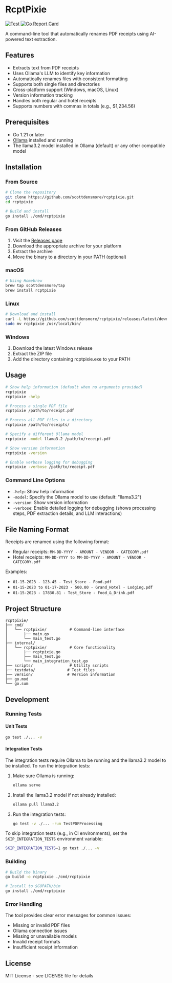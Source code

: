 # RcptPixie

[![Test](https://github.com/scottdensmore/rcptpixie/actions/workflows/test.yml/badge.svg)](https://github.com/scottdensmore/rcptpixie/actions/workflows/test.yml)
[![Go Report Card](https://goreportcard.com/badge/github.com/scottdensmore/rcptpixie)](https://goreportcard.com/report/github.com/scottdensmore/rcptpixie)

A command-line tool that automatically renames PDF receipts using AI-powered text extraction.

## Features

- Extracts text from PDF receipts
- Uses Ollama's LLM to identify key information
- Automatically renames files with consistent formatting
- Supports both single files and directories
- Cross-platform support (Windows, macOS, Linux)
- Version information tracking
- Handles both regular and hotel receipts
- Supports numbers with commas in totals (e.g., $1,234.56)

## Prerequisites

- Go 1.21 or later
- [Ollama](https://ollama.ai/) installed and running
- The llama3.2 model installed in Ollama (default) or any other compatible model

## Installation

### From Source

```bash
# Clone the repository
git clone https://github.com/scottdensmore/rcptpixie.git
cd rcptpixie

# Build and install
go install ./cmd/rcptpixie
```

### From GitHub Releases

1. Visit the [Releases page](https://github.com/scottdensmore/rcptpixie/releases)
2. Download the appropriate archive for your platform
3. Extract the archive
4. Move the binary to a directory in your PATH (optional)

### macOS

```bash
# Using Homebrew
brew tap scottdensmore/tap
brew install rcptpixie
```

### Linux

```bash
# Download and install
curl -L https://github.com/scottdensmore/rcptpixie/releases/latest/download/rcptpixie_Linux_x86_64.tar.gz | tar xz
sudo mv rcptpixie /usr/local/bin/
```

### Windows

1. Download the latest Windows release
2. Extract the ZIP file
3. Add the directory containing rcptpixie.exe to your PATH

## Usage

```bash
# Show help information (default when no arguments provided)
rcptpixie
rcptpixie -help

# Process a single PDF file
rcptpixie /path/to/receipt.pdf

# Process all PDF files in a directory
rcptpixie /path/to/receipts/

# Specify a different Ollama model
rcptpixie -model llama3.2 /path/to/receipt.pdf

# Show version information
rcptpixie -version

# Enable verbose logging for debugging
rcptpixie -verbose /path/to/receipt.pdf
```

### Command Line Options

- `-help`: Show help information
- `-model`: Specify the Ollama model to use (default: "llama3.2")
- `-version`: Show version information
- `-verbose`: Enable detailed logging for debugging (shows processing steps, PDF extraction details, and LLM interactions)

## File Naming Format

Receipts are renamed using the following format:
- Regular receipts: `MM-DD-YYYY - AMOUNT - VENDOR - CATEGORY.pdf`
- Hotel receipts: `MM-DD-YYYY to MM-DD-YYYY - AMOUNT - VENDOR - CATEGORY.pdf`

Examples:
- `01-15-2023 - 123.45 - Test_Store - Food.pdf`
- `01-15-2023 to 01-17-2023 - 500.00 - Grand_Hotel - Lodging.pdf`
- `01-15-2023 - 17830.81 - Test_Store - Food_&_Drink.pdf`

## Project Structure

```
rcptpixie/
├── cmd/
│   └── rcptpixie/          # Command-line interface
│       ├── main.go
│       └── main_test.go
├── internal/
│   └── rcptpixie/          # Core functionality
│       ├── rcptpixie.go
│       ├── main_test.go
│       └── main_integration_test.go
├── scripts/                # Utility scripts
├── testdata/              # Test files
├── version/               # Version information
├── go.mod
└── go.sum
```

## Development

### Running Tests

#### Unit Tests
```bash
go test ./... -v
```

#### Integration Tests
The integration tests require Ollama to be running and the llama3.2 model to be installed. To run the integration tests:

1. Make sure Ollama is running:
   ```bash
   ollama serve
   ```

2. Install the llama3.2 model if not already installed:
   ```bash
   ollama pull llama3.2
   ```

3. Run the integration tests:
   ```bash
   go test -v ./... -run TestPDFProcessing
   ```

To skip integration tests (e.g., in CI environments), set the `SKIP_INTEGRATION_TESTS` environment variable:
```bash
SKIP_INTEGRATION_TESTS=1 go test ./... -v
```

### Building

```bash
# Build the binary
go build -o rcptpixie ./cmd/rcptpixie

# Install to $GOPATH/bin
go install ./cmd/rcptpixie
```

### Error Handling

The tool provides clear error messages for common issues:
- Missing or invalid PDF files
- Ollama connection issues
- Missing or unavailable models
- Invalid receipt formats
- Insufficient receipt information

## License

MIT License - see LICENSE file for details 